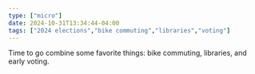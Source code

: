 ```yaml
---
type: ["micro"]
date: 2024-10-31T13:34:44-04:00
tags: ["2024 elections","bike commuting","libraries","voting"]
---
```

Time to go combine some favorite things: bike commuting, libraries, and early voting.
